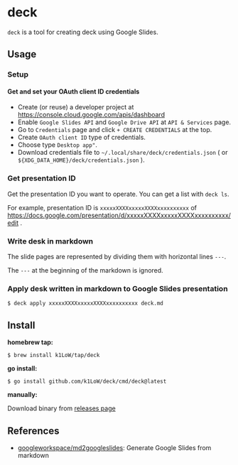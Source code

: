 # deck

`deck` is a tool for creating deck using Google Slides.

## Usage

### Setup

#### Get and set your OAuth client ID credentials

- Create (or reuse) a developer project at https://console.cloud.google.com/apis/dashboard
- Enable `Google Slides API` and `Google Drive API` at `API & Services` page.
- Go to `Credentials` page and click `+ CREATE CREDENTIALS` at the top.
- Create `OAuth client ID` type of credentials.
- Choose type `Desktop app"`.
- Download credentials file to `~/.local/share/deck/credentials.json` ( or `${XDG_DATA_HOME}/deck/credentials.json` ).

### Get presentation ID

Get the presentation ID you want to operate. You can get a list with `deck ls`.

For example, presentation ID is `xxxxxXXXXxxxxxXXXXxxxxxxxxxx` of https://docs.google.com/presentation/d/xxxxxXXXXxxxxxXXXXxxxxxxxxxx/edit .

### Write desk in markdown

The slide pages are represented by dividing them with horizontal lines `---`.

The `---` at the beginning of the markdown is ignored.

### Apply desk written in markdown to Google Slides presentation

```console
$ deck apply xxxxxXXXXxxxxxXXXXxxxxxxxxxx deck.md
```

## Install

**homebrew tap:**

```console
$ brew install k1LoW/tap/deck
```

**go install:**

```console
$ go install github.com/k1LoW/deck/cmd/deck@latest
```

**manually:**

Download binary from [releases page](https://github.com/k1LoW/deck/releases)

## References

- [googleworkspace/md2googleslides](https://github.com/googleworkspace/md2googleslides): Generate Google Slides from markdown

